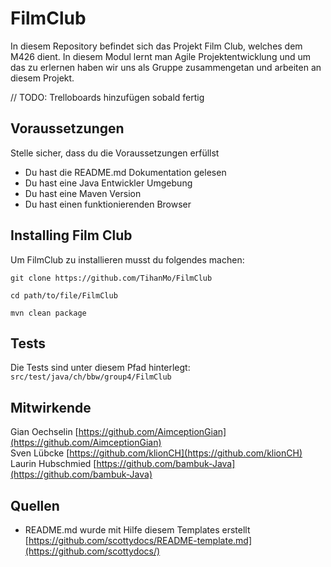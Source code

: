 # FilmClub

In diesem Repository befindet sich das Projekt Film Club, welches dem M426 dient. In diesem Modul lernt man Agile Projektentwicklung und um das zu erlernen haben wir uns als Gruppe zusammengetan und arbeiten an diesem Projekt.

// TODO: Trelloboards hinzufügen sobald fertig

## Voraussetzungen

Stelle sicher, dass du die Voraussetzungen erfüllst

* Du hast die README.md Dokumentation gelesen
* Du hast eine Java Entwickler Umgebung
* Du hast eine Maven Version
* Du hast einen funktionierenden Browser

## Installing Film Club

Um FilmClub zu installieren musst du folgendes machen:

```
git clone https://github.com/TihanMo/FilmClub
```

```
cd path/to/file/FilmClub
```

```
mvn clean package
```


## Tests

Die Tests sind unter diesem Pfad hinterlegt: `src/test/java/ch/bbw/group4/FilmClub`


## Mitwirkende

Gian Oechselin [https://github.com/AimceptionGian](https://github.com/AimceptionGian)  
Sven Lübcke [https://github.com/klionCH](https://github.com/klionCH)  
Laurin Hubschmied [https://github.com/bambuk-Java](https://github.com/bambuk-Java)  

## Quellen

* README.md wurde mit Hilfe diesem Templates erstellt [https://github.com/scottydocs/README-template.md](https://github.com/scottydocs/)

